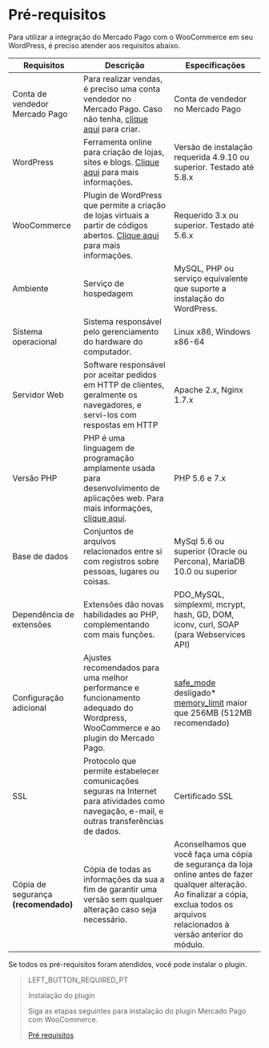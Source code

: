 # Pré-requisitos

Para utilizar a integração do Mercado Pago com o WooCommerce em seu WordPress, é preciso atender aos requisitos abaixo. 

| Requisitos | Descrição | Especificações |
|---|---|---|
| Conta de vendedor Mercado Pago | Para realizar vendas, é preciso uma conta vendedor no Mercado Pago. Caso não tenha, [clique aqui](https://www.mercadopago[FAKER][URL][DOMAIN]/hub/registration/landing) para criar.| Conta de vendedor no Mercado Pago |
| WordPress | Ferramenta online para criação de lojas, sites e blogs. [Clique aqui](https://br.wordpress.org/about/) para mais informações.| Versão de instalação requerida 4.9.10 ou superior. Testado até 5.8.x | 
| WooCommerce | Plugin de WordPress que permite a criação de lojas virtuais a partir de códigos abertos. [Clique aqui](https://woocommerce.com/pt-br/woocommerce-features/) para mais informações. | Requerido 3.x ou superior. Testado até 5.6.x |
| Ambiente | Serviço de hospedagem | MySQL, PHP ou serviço equivalente que suporte a instalação do WordPress. |
| Sistema operacional | Sistema responsável pelo gerenciamento do hardware do computador. | Linux x86, Windows x86-64 |
| Servidor Web | Software responsável por aceitar pedidos em HTTP de clientes, geralmente os navegadores, e servi-los com respostas em HTTP | Apache 2.x, Nginx 1.7.x |
| Versão PHP | PHP é uma linguagem de programação amplamente usada para desenvolvimento de aplicações web. Para mais informações, [clique aqui](https://www.php.net/). | PHP 5.6 e 7.x |
| Base de dados | Conjuntos de arquivos relacionados entre si com registros sobre pessoas, lugares ou coisas. | MySql 5.6 ou superior (Oracle ou Percona), MariaDB 10.0 ou superior |
| Dependência de extensões | Extensões dão novas habilidades ao PHP, complementando com mais funções. | PDO_MySQL, simplexml, mcrypt, hash, GD, DOM, iconv, curl, SOAP (para Webservices API) |
| Configuração adicional | Ajustes recomendados para uma melhor performance e funcionamento adequado do Wordpress, WooCommerce e ao plugin do Mercado Pago. | [safe_mode](https://wordpress.org/plugins/safe-mode/) desligado* [memory_limit](https://docs.woocommerce.com/document/increasing-the-wordpress-memory-limit/) maior que 256MB (512MB recomendado) |
| SSL | Protocolo que permite estabelecer comunicações seguras na Internet para atividades como navegação, e-mail, e outras transferências de dados. | Certificado SSL |
| Cópia de segurança **(recomendado)** | Cópia de todas as informações da sua a fim de garantir uma versão sem qualquer alteração caso seja necessário. | Aconselhamos que você faça uma cópia de segurança da loja online antes de fazer qualquer alteração. Ao finalizar a cópia, exclua todos os arquivos relacionados à versão anterior do módulo. |

Se todos os pré-requisitos foram atendidos, você pode instalar o plugin.

> LEFT_BUTTON_REQUIRED_PT
>
> Instalação do plugin
>
> Siga as etapas seguintes para instalação do plugin Mercado Pago com WooCommerce.
>
> [Pré requisitos](https://www.mercadopago[FAKER][URL][DOMAIN]/developers/pt/guides/plugins/woocommerce/instalation)
